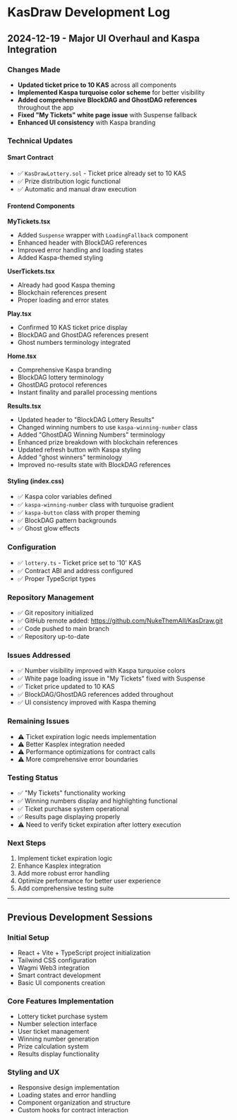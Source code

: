 # KasDraw Development Log

## 2024-12-19 - Major UI Overhaul and Kaspa Integration

### Changes Made
- **Updated ticket price to 10 KAS** across all components
- **Implemented Kaspa turquoise color scheme** for better visibility
- **Added comprehensive BlockDAG and GhostDAG references** throughout the app
- **Fixed "My Tickets" white page issue** with Suspense fallback
- **Enhanced UI consistency** with Kaspa branding

### Technical Updates

#### Smart Contract
- ✅ `KasDrawLottery.sol` - Ticket price already set to 10 KAS
- ✅ Prize distribution logic functional
- ✅ Automatic and manual draw execution

#### Frontend Components

**MyTickets.tsx**
- Added `Suspense` wrapper with `LoadingFallback` component
- Enhanced header with BlockDAG references
- Improved error handling and loading states
- Added Kaspa-themed styling

**UserTickets.tsx**
- Already had good Kaspa theming
- Blockchain references present
- Proper loading and error states

**Play.tsx**
- Confirmed 10 KAS ticket price display
- BlockDAG and GhostDAG references present
- Ghost numbers terminology integrated

**Home.tsx**
- Comprehensive Kaspa branding
- BlockDAG lottery terminology
- GhostDAG protocol references
- Instant finality and parallel processing mentions

**Results.tsx**
- Updated header to "BlockDAG Lottery Results"
- Changed winning numbers to use `kaspa-winning-number` class
- Added "GhostDAG Winning Numbers" terminology
- Enhanced prize breakdown with blockchain references
- Updated refresh button with Kaspa styling
- Added "ghost winners" terminology
- Improved no-results state with BlockDAG references

#### Styling (index.css)
- ✅ Kaspa color variables defined
- ✅ `kaspa-winning-number` class with turquoise gradient
- ✅ `kaspa-button` class with proper theming
- ✅ BlockDAG pattern backgrounds
- ✅ Ghost glow effects

### Configuration
- ✅ `lottery.ts` - Ticket price set to '10' KAS
- ✅ Contract ABI and address configured
- ✅ Proper TypeScript types

### Repository Management
- ✅ Git repository initialized
- ✅ GitHub remote added: https://github.com/NukeThemAII/KasDraw.git
- ✅ Code pushed to main branch
- ✅ Repository up-to-date

### Issues Addressed
- ✅ Number visibility improved with Kaspa turquoise colors
- ✅ White page loading issue in "My Tickets" fixed with Suspense
- ✅ Ticket price updated to 10 KAS
- ✅ BlockDAG/GhostDAG references added throughout
- ✅ UI consistency improved with Kaspa theming

### Remaining Issues
- ⚠️ Ticket expiration logic needs implementation
- ⚠️ Better Kasplex integration needed
- ⚠️ Performance optimizations for contract calls
- ⚠️ More comprehensive error boundaries

### Testing Status
- ✅ "My Tickets" functionality working
- ✅ Winning numbers display and highlighting functional
- ✅ Ticket purchase system operational
- ✅ Results page displaying properly
- ⚠️ Need to verify ticket expiration after lottery execution

### Next Steps
1. Implement ticket expiration logic
2. Enhance Kasplex integration
3. Add more robust error handling
4. Optimize performance for better user experience
5. Add comprehensive testing suite

---

## Previous Development Sessions

### Initial Setup
- React + Vite + TypeScript project initialization
- Tailwind CSS configuration
- Wagmi Web3 integration
- Smart contract development
- Basic UI components creation

### Core Features Implementation
- Lottery ticket purchase system
- Number selection interface
- User ticket management
- Winning number generation
- Prize calculation system
- Results display functionality

### Styling and UX
- Responsive design implementation
- Loading states and error handling
- Component organization and structure
- Custom hooks for contract interaction